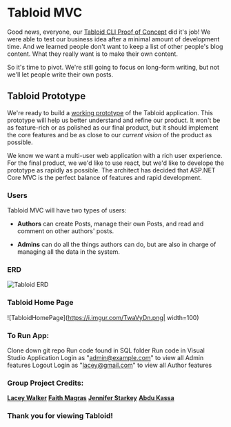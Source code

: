 # Tabloid MVC

Good news, everyone, our [Tabloid CLI Proof of Concept](https://github.com/nashville-software-school/TabloidCLI) did it's job! We were able to test our business idea after a minimal amount of development time. And we learned people don't want to keep a list of other people's blog content. What they really want is to make their own content.

So it's time to pivot. We're still going to focus on long-form writing, but not we'll let people write their own posts.

## Tabloid Prototype

We're ready to build a [working prototype](https://en.wikipedia.org/wiki/Prototype) of the Tabloid application. This prototype will help us better understand and refine our product. It won't be as feature-rich or as polished as our final product, but it should implement the core features and be as close to our _current vision_ of the product as possible. 

We know we want a multi-user web application with a rich user experience. For the final product, we we'd like to use react, but we'd like to develope the prototype as rapidly as possible. The architect has decided that ASP<span>.NET</span> Core MVC is the perfect balance of features and rapid development.

### Users

Tabloid MVC will have two types of users:

* **Authors** can create Posts, manage their own Posts, and read and comment on other authors' posts.

* **Admins** can do all the things authors can do, but are also in charge of managing all the data in the system.

### ERD

![Tabloid ERD](./Tabloid.png)

### Tabloid Home Page

![TabloidHomePage](https://i.imgur.com/TwaVyDn.png| width=100)

### To Run App:
Clone down git repo
Run code found in SQL folder
Run code in Visual Studio Application
Login as "admin@example.com" to view all Admin features
Logout
Login as "lacey@gmail.com" to view all Author features

### Group Project Credits:
**<td><a href="https://github.com/laceywalkerr">Lacey Walker</a></td>**
**<td><a href="https://github.com/bdanielle092">Faith Magras</a></td>**
**<td><a href="https://github.com/jenniferstarkey">Jennifer Starkey</a></td>**
**<td><a href="https://github.com/Abdurehman05">Abdu Kassa</a></td>**

### Thank you for viewing Tabloid!
